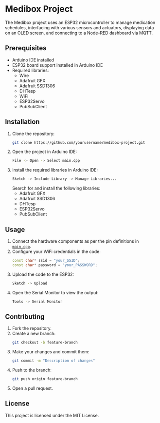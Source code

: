 # Medibox Project

The Medibox project uses an ESP32 microcontroller to manage medication schedules, interfacing with various sensors and actuators, displaying data on an OLED screen, and connecting to a Node-RED dashboard via MQTT.

## Prerequisites

- Arduino IDE installed
- ESP32 board support installed in Arduino IDE
- Required libraries:
  - Wire
  - Adafruit GFX
  - Adafruit SSD1306
  - DHTesp
  - WiFi
  - ESP32Servo
  - PubSubClient

## Installation

1. Clone the repository:
    ```sh
    git clone https://github.com/yourusername/medibox-project.git
    ```
2. Open the project in Arduino IDE:
    ```sh
    File -> Open -> Select main.cpp
    ```
3. Install the required libraries in Arduino IDE:
    ```sh
    Sketch -> Include Library -> Manage Libraries...
    ```
    Search for and install the following libraries:
    - Adafruit GFX
    - Adafruit SSD1306
    - DHTesp
    - ESP32Servo
    - PubSubClient

## Usage

1. Connect the hardware components as per the pin definitions in [`main.cpp`](command:_github.copilot.openRelativePath?%5B%7B%22scheme%22%3A%22file%22%2C%22authority%22%3A%22%22%2C%22path%22%3A%22%2FE%3A%2FMedibox%2Fsrc%2Fmain.cpp%22%2C%22query%22%3A%22%22%2C%22fragment%22%3A%22%22%7D%5D "e:\Medibox\src\main.cpp").
2. Configure your WiFi credentials in the code:
    ```cpp
    const char* ssid = "your_SSID";
    const char* password = "your_PASSWORD";
    ```
3. Upload the code to the ESP32:
    ```sh
    Sketch -> Upload
    ```
4. Open the Serial Monitor to view the output:
    ```sh
    Tools -> Serial Monitor
    ```

## Contributing

1. Fork the repository.
2. Create a new branch:
    ```sh
    git checkout -b feature-branch
    ```
3. Make your changes and commit them:
    ```sh
    git commit -m "Description of changes"
    ```
4. Push to the branch:
    ```sh
    git push origin feature-branch
    ```
5. Open a pull request.

## License

This project is licensed under the MIT License.